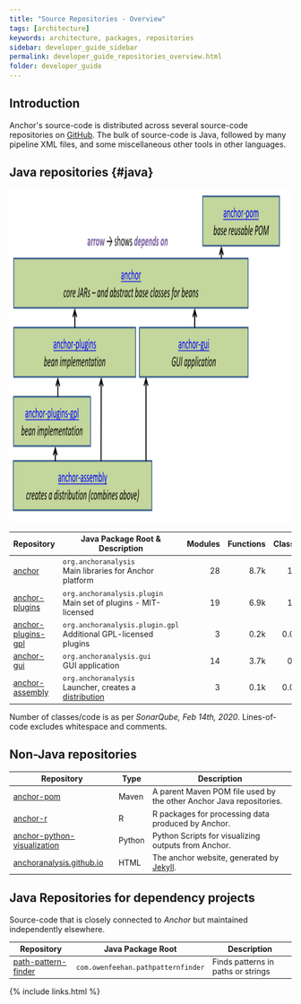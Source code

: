```yaml
---
title: "Source Repositories - Overview"
tags: [architecture]
keywords: architecture, packages, repositories
sidebar: developer_guide_sidebar
permalink: developer_guide_repositories_overview.html
folder: developer_guide
---
```


## Introduction

Anchor's source-code is distributed across several source-code repositories on [GitHub](https://github.com/anchoranalysis/). The bulk of source-code is Java, followed by many pipeline XML files, and some miscellaneous other tools in other languages. 

## Java repositories {#java}

<img src="/images/dependencies_java_repositories.png" width="1050px" height="594px" alt="Dependencies among java repositories" usemap="#javadependencies">

<map name="javadependencies">
  <area shape="rect" coords="1004,14,716,99" alt="anchor-pom" href="/developer_guide_repositories_anchor_pom.html">
</map>

<script src="http://ajax.googleapis.com/ajax/libs/jquery/1.11.0/jquery.min.js"></script>
<script type="text/javascript" src="https://raw.githubusercontent.com/davidjbradshaw/imagemap-resizer/master/js/imageMapResizer.min.js"></script>
<script type="text/javascript">
$('map').imageMapResize();
</script>
	
<!-- <area shape="rect" coords="16,120,888,209" alt="anchor" href="/developer_guide_repositories_anchor.html">
  <area shape="rect" coords="15,245,455,88" alt="anchor-plugins" href="/developer_guide_repositories_anchor_plugins.html">
  <area shape="rect" coords="484,246,406,88" alt="anchor-gui" href="/developer_guide_repositories_anchor_gui.html">-->

| Repository | Java Package Root &amp; Description | Modules | Functions | Classes | Lines&#x2011;of&#x2011;Code |
|------------|-------------|-----------:|-----------:|---------------:|---------------:|
| [anchor](/developer_guide_repositories_anchor.html) | `org.anchoranalysis`<br>Main libraries for Anchor platform | 28 | 8.7k | 1.6k | 66k |
| [anchor-plugins](/developer_guide_repositories_anchor_plugins.html) | `org.anchoranalysis.plugin`<br>Main set of plugins - MIT-licensed | 19 | 6.9k | 1.2k | 62k |
| [anchor-plugins-gpl](/developer_guide_repositories_anchor_plugins_gpl.html) | `org.anchoranalysis.plugin.gpl`<br>Additional GPL-licensed plugins | 3 | 0.2k | 0.03k | 3k |
| [anchor-gui](/developer_guide_repositories_anchor_gui.html)  | `org.anchoranalysis.gui`<br>GUI application | 14 | 3.7k | 0.8k | 38k |
| [anchor-assembly](/developer_guide_repositories_anchor_assembly.html)  | `org.anchoranalysis`<br>Launcher, creates a [distribution](/developer_guide_anchor_distribution.html) | 3 | 0.1k | 0.03k | 2k |

Number of classes/code is as per *SonarQube, Feb 14th, 2020*. Lines-of-code excludes whitespace and comments.

## Non-Java repositories

| Repository | Type | Description |
|------------|-------------|-------------|
| [anchor-pom](/developer_guide_repositories_anchor_pom.html) | Maven | A parent Maven POM file used by the other Anchor Java repositories. |
| [anchor-r](/developer_guide_repositories_anchor_r.html) | R | R packages for processing data produced by Anchor. |
| [anchor-python-visualization](/developer_guide_repositories_anchor_python_visualization.html) | Python | Python Scripts for visualizing outputs from Anchor. |
| [anchoranalysis.github.io](/developer_guide_repositories_anchor_github_io.html) | HTML | The anchor website, generated by [Jekyll](https://jekyllrb.com/). |

## Java Repositories for dependency projects

Source-code that is closely connected to *Anchor* but maintained independently elsewhere.

| Repository | Java Package Root | Description |
|------------|-------------|-------------|
| [path-pattern-finder](https://path-pattern-finder.github.io/) | `com.owenfeehan.pathpatternfinder` | Finds patterns in paths or strings |

{% include links.html %}
